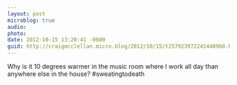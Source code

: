 ```yaml
---
layout: post
microblog: true
audio: 
photo: 
date: 2012-10-15 13:20:41 -0600
guid: http://craigmcclellan.micro.blog/2012/10/15/t257923972241448960.html
---
```

Why is it 10 degrees warmer in the music room where I work all day than anywhere else in the house? #sweatingtodeath
